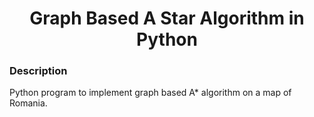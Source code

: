 <h1 align="center">Graph Based A Star Algorithm in Python</h1>

### Description
Python program to implement graph based A* algorithm on a map of Romania.
